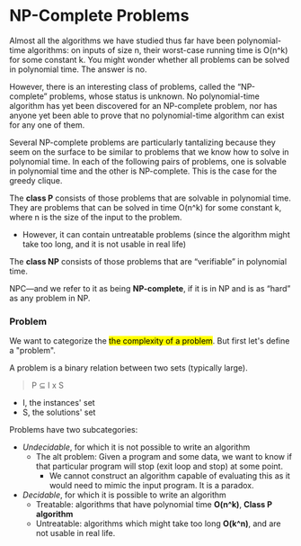 # NP-Complete Problems
Almost all the algorithms we have studied thus far have been 
polynomial-time algorithms: on inputs of size n, their worst-case 
running time is O(n^k) for some constant k. You might wonder whether all 
problems can be solved in polynomial time. The answer is no.

However, there is an interesting class of problems, called
the “NP-complete” problems, whose status is unknown. 
No polynomial-time algorithm has yet been discovered for an 
NP-complete problem, nor has anyone yet been able to prove that no 
polynomial-time algorithm can exist for any one of them.

Several NP-complete problems are particularly tantalizing because they seem
on the surface to be similar to problems that we know how to solve in polynomial
time. In each of the following pairs of problems, one is solvable in polynomial
time and the other is NP-complete. This is the case for the greedy clique.

The **class P** consists of those problems that are solvable in polynomial time. They
are problems that can be solved in time O(n^k) for some
constant k, where n is the size of the input to the problem.
* However, it can contain untreatable problems (since the algorithm might take
too long, and it is not usable in real life)

The **class NP** consists of those problems that are “verifiable” in
polynomial time.

NPC—and we refer to it as being **NP-complete**, if it is in NP and is as
“hard” as any problem in NP.

### Problem
We want to categorize the <mark> the complexity of a problem</mark>. 
But first let's define a "problem".

A problem is a binary relation between two sets (typically large).
> P ⊆ I x S 
* I, the instances' set 
* S, the solutions' set

Problems have two subcategories:
* _Undecidable_, for which it is not possible to write an algorithm
  * The alt problem: Given a program and some data, we want to know if that 
  particular program will stop (exit loop and stop) at some point.
    * We cannot construct an algorithm capable of evaluating this as it would
    need to mimic the input program. It is a paradox.
* _Decidable_, for which it is possible to write an algorithm
  * Treatable: algorithms that have polynomial time **O(n^k)**, **Class P algorithm**
  * Untreatable: algorithms which might take too long **O(k^n)**, and are not usable
  in real life.